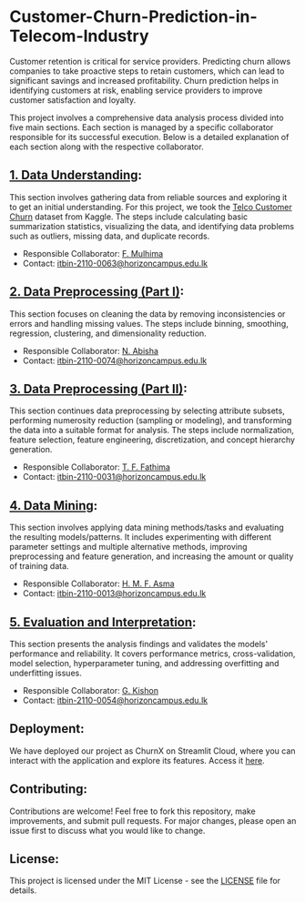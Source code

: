 # Customer-Churn-Prediction-in-Telecom-Industry

Customer retention is critical for service providers. Predicting churn allows companies to take proactive steps to retain customers, which can lead to significant savings and increased profitability. Churn prediction helps in identifying customers at risk, enabling service providers to improve customer satisfaction and loyalty.

This project involves a comprehensive data analysis process divided into five main sections. Each section is managed by a specific collaborator responsible for its successful execution. Below is a detailed explanation of each section along with the respective collaborator.

## [1. Data Understanding](https://github.com/kishon45229/Customer-Churn-Prediction-in-Telecom-Industry/Understanding_of_Data.ipynb):

This section involves gathering data from reliable sources and exploring it to get an initial understanding. For this project, we took the [Telco Customer Churn](https://www.kaggle.com/datasets/blastchar/telco-customer-churn) dataset from Kaggle. The steps include calculating basic summarization statistics, visualizing the data, and identifying data problems such as outliers, missing data, and duplicate records.

- Responsible Collaborator: [F. Mulhima](https://github.com/Mulhima101) 
- Contact: itbin-2110-0063@horizoncampus.edu.lk

## [2. Data Preprocessing (Part I)]():
This section focuses on cleaning the data by removing inconsistencies or errors and handling missing values. The steps include binning, smoothing, regression, clustering, and dimensionality reduction.

- Responsible Collaborator: [N. Abisha](https://github.com/Abishanavam)
- Contact: itbin-2110-0074@horizoncampus.edu.lk

## [3. Data Preprocessing (Part II)](https://github.com/kishon45229/Customer-Churn-Prediction-in-Telecom-Industry/blob/2f691cb3a6da9e1351599186558749eaa37713b0/Data_Preprocessing(Part%20II).ipynb):
This section continues data preprocessing by selecting attribute subsets, performing numerosity reduction (sampling or modeling), and transforming the data into a suitable format for analysis. The steps include normalization, feature selection, feature engineering, discretization, and concept hierarchy generation.

- Responsible Collaborator: [T. F. Fathima](https://github.com/fathimatfaiz)
- Contact: itbin-2110-0031@horizoncampus.edu.lk

## [4. Data Mining](https://github.com/kishon45229/Customer-Churn-Prediction-in-Telecom-Industry/blob/2f691cb3a6da9e1351599186558749eaa37713b0/Data_Mining.ipynb):
This section involves applying data mining methods/tasks and evaluating the resulting models/patterns. It includes experimenting with different parameter settings and multiple alternative methods, improving preprocessing and feature generation, and increasing the amount or quality of training data.

- Responsible Collaborator: [H. M. F. Asma](https://github.com/AsmaFathi123)
- Contact: itbin-2110-0013@horizoncampus.edu.lk

## [5. Evaluation and Interpretation](https://github.com/kishon45229/Customer-Churn-Prediction-in-Telecom-Industry/blob/9e6f862bbe863c0ab6607d4ffb85e485530dc2fa/Evaluation_and_Interpretation.ipynb):
This section presents the analysis findings and validates the models' performance and reliability. It covers performance metrics, cross-validation, model selection, hyperparameter tuning, and addressing overfitting and underfitting issues.

- Responsible Collaborator: [G. Kishon](https://github.com/kishon45229)
- Contact: itbin-2110-0054@horizoncampus.edu.lk

## Deployment:
We have deployed our project as ChurnX on Streamlit Cloud, where you can interact with the application and explore its features. Access it [here](https://churnx.streamlit.app/).
   
## Contributing:
Contributions are welcome! Feel free to fork this repository, make improvements, and submit pull requests. For major changes, please open an issue first to discuss what you would like to change.

## License:
This project is licensed under the MIT License - see the [LICENSE](LICENSE) file for details.

